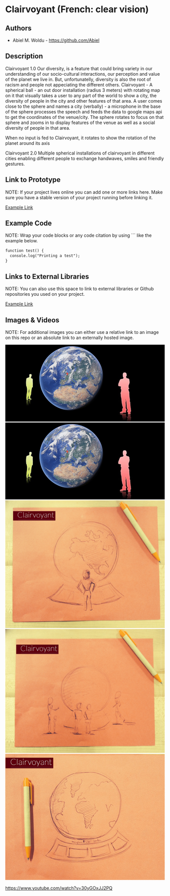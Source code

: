 # Clairvoyant (French: clear vision)

## Authors
- Abiel M. Woldu - https://github.com/Abiel

## Description
Clairvoyant 1.0
Our diversity, is a feature that could bring variety in our understanding of our socio-cultural interactions, our perception and value of the planet we live in. But, unfortunatelly, diversity is also the root of racism and people not appeciating the different others.
Clairvoyant - A spherical ball - an out door installation (radius 3 meters) with rotating map on it that visually takes a user to any part of the world to show a city, the diversity of people in the city and other features of that area.
A user comes close to the sphere and names a city (verbally) - a microphone in the base of the sphere processes the speech and feeds the data to google maps api to get the coordinates of the venue/city. The sphere rotates to focus on that sphere and zooms in to display features of the venue as well as a social diversity of people in that area.

When no input is fed to Clairvoyant, it rotates to show the rotation of the planet around its axis

Clairvoyant 2.0 
Multiple spherical installations of clairvoyant in different cities enabling different people to exchange handwaves, smiles and friendly gestures.

## Link to Prototype
NOTE: If your project lives online you can add one or more links here. Make sure you have a stable version of your project running before linking it.

[Example Link](http://www.google.com "Example Link")

## Example Code
NOTE: Wrap your code blocks or any code citation by using ``` like the example below.
```
function test() {
  console.log("Printing a test");
}
```
## Links to External Libraries
 NOTE: You can also use this space to link to external libraries or Github repositories you used on your project.

[Example Link](http://www.google.com "Example Link")

## Images & Videos
NOTE: For additional images you can either use a relative link to an image on this repo or an absolute link to an externally hosted image.

![Example Image](project_images/cover.jpg?raw=true "Example Image")
![Example Image](project_images/cover.jpg?raw=true "Example Image")
![Example Image](project_images/photo3.JPG?raw=true "Example Image")
![Example Image](project_images/photo2.JPG?raw=true "Example Image")
![Example Image](project_images/photo1.JPG?raw=true "Example Image")

https://www.youtube.com/watch?v=30yGOxJJ2PQ
